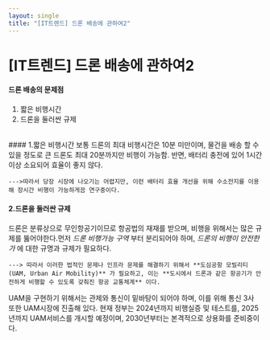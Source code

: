 ```yaml
---
layout: single
title: "[IT트렌드] 드론 배송에 관하여2"
---
```


# [IT트렌드] 드론 배송에 관하여2


#### **드론 배송의 문제점**

<ol>
    <li>짧은 비행시간</li>
    <li>드론을 둘러싼 규제</li>
</ol>


<br>
#### 1.짧은 비행시간
보통 드론의 최대 비행시간은 10분 미만이며, 물건을 배송 할 수 있을 정도로 큰 드론도 최대 20분까지만 비행이 가능함.
반면, 배터리 충전에 있어 1시간 이상 소요되어 효율이 좋지 않다.

```--->따라서 당장 시장에 나오기는 어렵지만, 이런 배터리 효율 개선을 위해 수소전지를 이용해 장시간 비행이 가능하게끔 연구중이다.```
<br>



#### 2.드론을 둘러싼 규제
드론은 분류상으로 무인항공기이므로 항공법의 재재를 받으며, 비행을 위해서는 많은 규제를 뚫어야한다.먼저 *드론 비행가능 구역* 부터 분리되어야 하며, *드론의 비행이 안전한가* 에 대한 규명과 규제가 필요하다. 


```---> 따라서 이러한 법적인 문제나 인프라 문제를 해결하기 위해서 **도심공항 모빌리티(UAM, Urban Air Mobility)** 가 필요하고, 이는 **도시에서 드론과 같은 항공기가 안전하게 비행할 수 있도록 갖춰진 항공 교통체계** 이다. ```

UAM을 구현하기 위해서는 관제와 통신이 밑바탕이 되어야 하며, 이를 위해 통신 3사 또한 UAM시장에 진출해 있다.
현재 정부는 2024년까지 비행실증 및 테스트를, 2025년까지 UAM서비스를 개시할 예정이며, 2030년부터는 본격적으로 상용화를 준비중이다.
